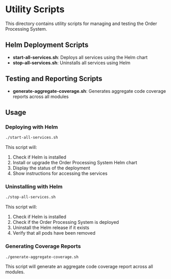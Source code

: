 # Utility Scripts

This directory contains utility scripts for managing and testing the Order Processing System.

## Helm Deployment Scripts

- **start-all-services.sh**: Deploys all services using the Helm chart
- **stop-all-services.sh**: Uninstalls all services using Helm

## Testing and Reporting Scripts

- **generate-aggregate-coverage.sh**: Generates aggregate code coverage reports across all modules

## Usage

### Deploying with Helm

```bash
./start-all-services.sh
```

This script will:
1. Check if Helm is installed
2. Install or upgrade the Order Processing System Helm chart
3. Display the status of the deployment
4. Show instructions for accessing the services

### Uninstalling with Helm

```bash
./stop-all-services.sh
```

This script will:
1. Check if Helm is installed
2. Check if the Order Processing System is deployed
3. Uninstall the Helm release if it exists
4. Verify that all pods have been removed

### Generating Coverage Reports

```bash
./generate-aggregate-coverage.sh
```

This script will generate an aggregate code coverage report across all modules.
